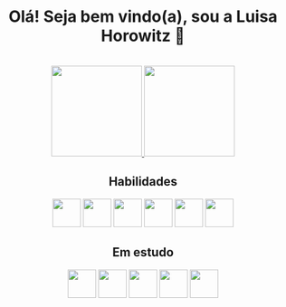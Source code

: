 <div align="center">
  
  <h1> Olá! Seja bem vindo(a), sou a Luisa Horowitz 🥰 </h1>
  <br>
  <a href="https://github.com/luhoro">
    <img height="160em" src="https://github-readme-streak-stats.herokuapp.com/?user=luhoro&theme=aura&hide_border=true">
    <img height="160em"  src="https://github-readme-stats.vercel.app/api/top-langs/?username=luhoro&layout=compact&theme=aura&hide_border=true">
  </a>
  
  <br>
  
  <h2> Habilidades </h2>
  <img height="50px" width="50px" src="https://cdn.jsdelivr.net/gh/devicons/devicon/icons/html5/html5-plain-wordmark.svg" />
  <img height="50px" width="50px" src="https://cdn.jsdelivr.net/gh/devicons/devicon/icons/css3/css3-plain-wordmark.svg" />
  <img height="50px" width="50px" src="https://cdn.jsdelivr.net/gh/devicons/devicon/icons/sass/sass-original.svg" />
  <img height="50px" width="50px" src="https://cdn.jsdelivr.net/gh/devicons/devicon/icons/javascript/javascript-plain.svg" />
  <img height="50px" width="50px" src="https://cdn.jsdelivr.net/gh/devicons/devicon/icons/git/git-original.svg" />  
  <img height="50px" width="50px" src="https://cdn.jsdelivr.net/gh/devicons/devicon/icons/figma/figma-original.svg" />
  
  <br>
  
  <h2> Em estudo </h2>
  <img height="50px" width="50px" src="https://cdn.jsdelivr.net/gh/devicons/devicon/icons/bootstrap/bootstrap-plain-wordmark.svg" />
  <img height="50px" width="50px" src="https://cdn.jsdelivr.net/gh/devicons/devicon/icons/tailwindcss/tailwindcss-plain.svg" />
  <img height="50px" width="50px" src="https://cdn.jsdelivr.net/gh/devicons/devicon/icons/typescript/typescript-plain.svg" />
  <img height="50px" width="50px" src="https://cdn.jsdelivr.net/gh/devicons/devicon/icons/nodejs/nodejs-plain.svg" />
  <img height="50px" width="50px" src="https://cdn.jsdelivr.net/gh/devicons/devicon/icons/react/react-original-wordmark.svg" />
  
  <br>
  
</div>




